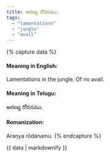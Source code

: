 ```yaml
---
title: అరణ్య రోదనము.
tags:
  - "lamentations"
  - "jungle"
  - "avail"
---
```


{% capture data %}
#### Meaning in English:
Lamentations in the jungle.
Of no avail.

#### Meaning in Telugu:
అరణ్య రోదనము.

#### Romanization:
Araṇya rōdanamu.
{% endcapture %}

{{ data | markdownify }}

